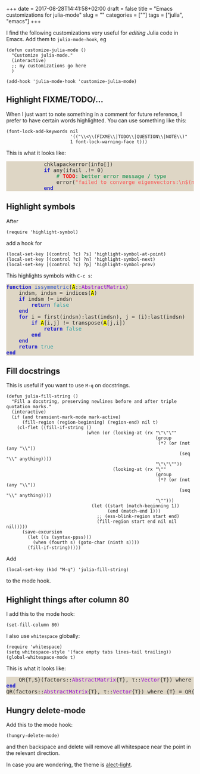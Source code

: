 +++
date = 2017-08-28T14:41:58+02:00
draft = false
title = "Emacs customizations for julia-mode"
slug = ""
categories = [""]
tags = ["julia", "emacs"]
+++

I find the following customizations very useful for *editing* Julia
code in Emacs. Add them to `julia-mode-hook`, eg
```emacs-lisp
(defun customize-julia-mode ()
  "Customize julia-mode."
  (interactive)
  ;; my customizations go here
  )

(add-hook 'julia-mode-hook 'customize-julia-mode)
```

## Highlight FIXME/TODO/...

When I just want to note something in a comment for future reference,
I prefer to have certain words highlighted. You can use something like
this:

```emacs-lisp
(font-lock-add-keywords nil
                        '(("\\<\\(FIXME\\|TODO\\|QUESTION\\|NOTE\\)"
                        1 font-lock-warning-face t)))
```

This is what it looks like:

<pre style="color: #262626; background-color: #ded6c5;">
            chklapackerror<span style="color: #262626;">(</span>info<span style="color: #262626;">[])</span>
            <span style="color: #2020cc; font-weight: bold;">if</span> any<span style="color: #262626;">(</span>ifail .!= 0<span style="color: #262626;">)</span>
                <span style="color: #008b45;"># </span><span style="color: #f71010; font-weight: bold;">TODO</span><span style="color: #008b45;">: better error message / type
</span>                error<span style="color: #262626;">(</span><span style="color: #fa5151;">"failed to converge eigenvectors:\n$(nonzeros(ifail))"</span><span style="color: #262626;">)</span>
            <span style="color: #2020cc; font-weight: bold;">end</span>
</pre>

## Highlight symbols

After
```emacs-lisp
(require 'highlight-symbol)
```
add a hook for
```emacs-lisp
(local-set-key [(control ?c) ?s] 'highlight-symbol-at-point)
(local-set-key [(control ?c) ?n] 'highlight-symbol-next)
(local-set-key [(control ?c) ?p] 'highlight-symbol-prev)
```
This highlights symbols with `C-c s`:

<pre style="color: #262626; background-color: #ded6c5;">
<span style="color: #2020cc; font-weight: bold;">function</span> <span style="color: #2c53ca;">issymmetric</span><span style="color: #262626;">(</span><span style="color: #000000; background-color: #ffff00;">A</span><span style="color: #262626; background-color: #ded6c5;">::</span><span style="color: #9400d3;">AbstractMatrix</span><span style="color: #262626;">)</span>
    indsm, indsn = indices<span style="color: #262626;">(</span><span style="color: #000000; background-color: #ffff00;">A</span><span style="color: #262626;">)</span>
    <span style="color: #2020cc; font-weight: bold;">if</span> indsm != indsn
        <span style="color: #2020cc; font-weight: bold;">return</span> <span style="color: #259ea2;">false</span>
    <span style="color: #2020cc; font-weight: bold;">end</span>
    <span style="color: #2020cc; font-weight: bold;">for</span> i = first<span style="color: #262626;">(</span>indsn<span style="color: #262626;">)</span>:last<span style="color: #262626;">(</span>indsn<span style="color: #262626;">)</span>, j = <span style="color: #262626;">(</span>i<span style="color: #262626;">)</span>:last<span style="color: #262626;">(</span>indsn<span style="color: #262626;">)</span>
        <span style="color: #2020cc; font-weight: bold;">if</span> <span style="color: #000000; background-color: #ffff00;">A</span><span style="color: #262626;">[</span>i,j<span style="color: #262626;">]</span> != transpose<span style="color: #262626;">(</span><span style="color: #000000; background-color: #ffff00;">A</span><span style="color: #262626;">[</span>j,i<span style="color: #262626;">])</span>
            <span style="color: #2020cc; font-weight: bold;">return</span> <span style="color: #259ea2;">false</span>
        <span style="color: #2020cc; font-weight: bold;">end</span>
    <span style="color: #2020cc; font-weight: bold;">end</span>
    <span style="color: #2020cc; font-weight: bold;">return</span> <span style="color: #259ea2;">true</span>
<span style="color: #2020cc; font-weight: bold;">end</span>
</pre>

## Fill docstrings

This is useful if you want to use `M-q` on docstrings.

```emacs-lisp
(defun julia-fill-string ()
  "Fill a docstring, preserving newlines before and after triple quotation marks."
  (interactive)
  (if (and transient-mark-mode mark-active)
      (fill-region (region-beginning) (region-end) nil t)
    (cl-flet ((fill-if-string ()
                              (when (or (looking-at (rx "\"\"\""
                                                        (group
                                                         (*? (or (not (any "\\"))
                                                                 (seq "\\" anything))))
                                                        "\"\"\""))
                                        (looking-at (rx "\""
                                                        (group
                                                         (*? (or (not (any "\\"))
                                                                 (seq "\\" anything))))
                                                        "\"")))
                                (let ((start (match-beginning 1))
                                      (end (match-end 1)))
                                  ;; (ess-blink-region start end)
                                  (fill-region start end nil nil nil)))))
      (save-excursion
        (let ((s (syntax-ppss)))
          (when (fourth s) (goto-char (ninth s))))
        (fill-if-string)))))
```

Add
```emacs-lisp
(local-set-key (kbd "M-q") 'julia-fill-string)
```
to the mode hook.

## Highlight things after column 80

I add this to the mode hook:

```emacs-lisp
(set-fill-column 80)
```

I also use `whitespace` globally:

```emacs-lisp
(require 'whitespace)
(setq whitespace-style '(face empty tabs lines-tail trailing))
(global-whitespace-mode t)
```

This is what it looks like:

<pre style="color: #262626; background-color: #ded6c5;">
    QR<span style="color: #262626;">{</span>T,S<span style="color: #262626;">}(</span>factors<span style="color: #262626; background-color: #ded6c5;">::</span><span style="color: #9400d3;">AbstractMatrix</span><span style="color: #262626;">{</span>T<span style="color: #262626;">}</span>, &#964;<span style="color: #262626; background-color: #ded6c5;">::</span><span style="color: #9400d3;">Vector</span><span style="color: #262626;">{</span>T<span style="color: #262626;">})</span> where <span style="color: #262626;">{</span>T,S<span style="color: #262626; background-color: #ded6c5;">&lt;:</span><span style="color: #9400d3;">AbstractMatrix</span><span style="color: #262626; background-color: #f6f0e1;">}</span><span style="background-color: #f6f0e1;"> = new</span><span style="color: #262626; background-color: #f6f0e1;">(</span><span style="background-color: #f6f0e1;">factors, &#964;</span><span style="color: #262626; background-color: #f6f0e1;">)</span>
<span style="color: #2020cc; font-weight: bold;">end</span>
QR<span style="color: #262626;">(</span>factors<span style="color: #262626; background-color: #ded6c5;">::</span><span style="color: #9400d3;">AbstractMatrix</span><span style="color: #262626;">{</span>T<span style="color: #262626;">}</span>, &#964;<span style="color: #262626; background-color: #ded6c5;">::</span><span style="color: #9400d3;">Vector</span><span style="color: #262626;">{</span>T<span style="color: #262626;">})</span> where <span style="color: #262626;">{</span>T<span style="color: #262626;">}</span> = QR<span style="color: #262626;">{</span>T,typeof<span style="color: #262626;">(</span>factors<span style="color: #262626;">)}(</span>f<span style="background-color: #f6f0e1;">actors, &#964;</span><span style="color: #262626; background-color: #f6f0e1;">)</span>
</pre>

## Hungry delete-mode

Add this to the mode hook:
```emacs-lisp
(hungry-delete-mode)
```
and then backspace and delete will remove all whitespace near the point in the relevant direction.

In case you are wondering, the theme is [alect-light](https://github.com/alezost/alect-themes).
